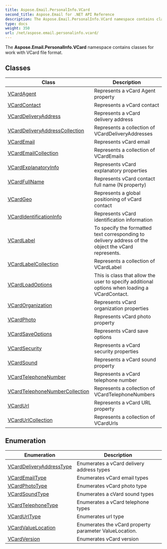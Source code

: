 ```yaml
---
title: Aspose.Email.PersonalInfo.VCard
second_title: Aspose.Email for .NET API Reference
description: The Aspose.Email.PersonalInfo.VCard namespace contains classes for work with VCard file format
type: docs
weight: 350
url: /net/aspose.email.personalinfo.vcard/
---
```

The **Aspose.Email.PersonalInfo.VCard** namespace contains classes for work with VCard file format.

## Classes

| Class | Description |
| --- | --- |
| [VCardAgent](./vcardagent/) | Represents a vCard Agent property |
| [VCardContact](./vcardcontact/) | Represents a vCard contact |
| [VCardDeliveryAddress](./vcarddeliveryaddress/) | Represents a vCard delivery address |
| [VCardDeliveryAddressCollection](./vcarddeliveryaddresscollection/) | Represents a collection of VCardDeliveryAddresses |
| [VCardEmail](./vcardemail/) | Represents vCard email |
| [VCardEmailCollection](./vcardemailcollection/) | Represents a collection of VCardEmails |
| [VCardExplanatoryInfo](./vcardexplanatoryinfo/) | Represents vCard explanatory properties |
| [VCardFullName](./vcardfullname/) | Represents vCard contact full name (N property) |
| [VCardGeo](./vcardgeo/) | Represents a global positioning of vCard contact |
| [VCardIdentificationInfo](./vcardidentificationinfo/) | Represents vCard identification information |
| [VCardLabel](./vcardlabel/) | To specify the formatted text corresponding to delivery address of the object the vCard represents. |
| [VCardLabelCollection](./vcardlabelcollection/) | Represents a collection of VCardLabel |
| [VCardLoadOptions](./vcardloadoptions/) | This is class that allow the user to specify additional options when loading a VCardContact. |
| [VCardOrganization](./vcardorganization/) | Represents vCard organization properties |
| [VCardPhoto](./vcardphoto/) | Represents vCard photo property |
| [VCardSaveOptions](./vcardsaveoptions/) | Represents vCard save options |
| [VCardSecurity](./vcardsecurity/) | Represents a vCard security properties |
| [VCardSound](./vcardsound/) | Represents a vCard sound property |
| [VCardTelephoneNumber](./vcardtelephonenumber/) | Represents a vCard telephone number |
| [VCardTelephoneNumberCollection](./vcardtelephonenumbercollection/) | Represents a collection of VCardTelephoneNumbers |
| [VCardUrl](./vcardurl/) | Represents a vCard URL property |
| [VCardUrlCollection](./vcardurlcollection/) | Represents a collection of VCardUrls |
## Enumeration

| Enumeration | Description |
| --- | --- |
| [VCardDeliveryAddressType](./vcarddeliveryaddresstype/) | Enumerates a vCard delivery address types |
| [VCardEmailType](./vcardemailtype/) | Enumerates vCard email types |
| [VCardPhotoType](./vcardphototype/) | Enumerates vCard photo type |
| [VCardSoundType](./vcardsoundtype/) | Enumerates a cVard sound types |
| [VCardTelephoneType](./vcardtelephonetype/) | Enumerates a vCard telephone types |
| [VCardUrlType](./vcardurltype/) | Enumerates url type |
| [VCardValueLocation](./vcardvaluelocation/) | Enumerates the vCard property parameter ValueLocation. |
| [VCardVersion](./vcardversion/) | Enumerates vCard version |


